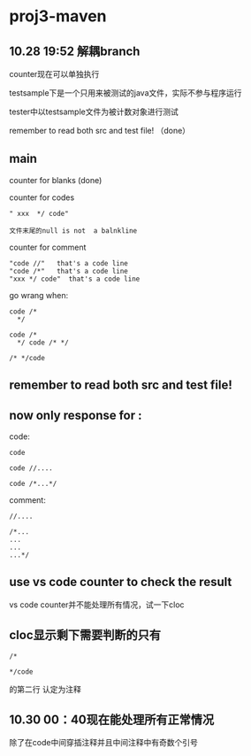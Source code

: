 ﻿# proj3-maven

## 10.28 19:52 解耦branch

counter现在可以单独执行

testsample下是一个只用来被测试的java文件，实际不参与程序运行

tester中以testsample文件为被计数对象进行测试

remember to read both src and test file! （done）

## main

counter for blanks (done)

counter for codes 

    " xxx  */ code"

    文件末尾的null is not  a balnkline

counter for comment 

    "code //"   that's a code line
    "code /*"   that's a code line
    "xxx */ code"  that's a code line

go wrang when:

    code /*
      */

    code /*
      */ code /* */

    /* */code

## remember to read both src and test file!

## now only response for :

code:

    code

    code //....

    code /*...*/

comment:
    
    //....

    /*...
    ...
    ...
    ...*/


## use vs code counter to check the result
vs code counter并不能处理所有情况，试一下cloc

## cloc显示剩下需要判断的只有

    /*

    */code

的第二行 认定为注释


## 10.30 00：40现在能处理所有正常情况
除了在code中间穿插注释并且中间注释中有奇数个引号